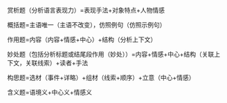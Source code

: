 赏析题（分析语言表现力）=表现手法+对象特点+人物情感

概括题=主语唯一（主语不改变），仿照例句（仿照示例句）

作用题=内容（内容+情感+中心）+结构（分析上下文）

妙处题（包括分析标题或结尾段作用（妙处））=内容+情感+中心+结构（关联上下文，关联线索）+读者+手法

构思题=选材（事件+详略）+组材（线索+顺序）+立意（中心+情感）

含义题=语境义+中心义+情感义